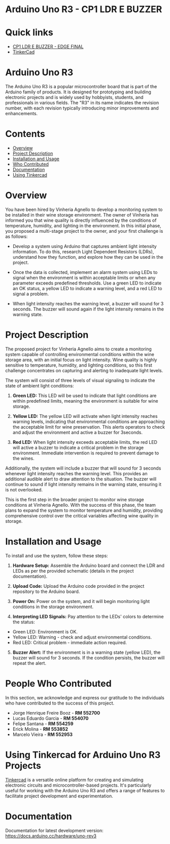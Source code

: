 Arduino Uno R3 - CP1 LDR E BUZZER
===========================================

# Quick links

- [CP1 LDR E BUZZER - EDGE FINAL](https://www.tinkercad.com/things/dskS3g9jSaC)
- [TinkerCad](https://www.tinkercad.com)

# Arduino Uno R3

The Arduino Uno R3 is a popular microcontroller board that is part of the Arduino family of products. It is designed for prototyping and building electronic projects and is widely used by hobbyists, students, and professionals in various fields. The "R3" in its name indicates the revision number, with each revision typically introducing minor improvements and enhancements.
# Contents
- [Overview](#overview)
- [Project Description](#project-description)
- [Installation and Usage](#installation-and-usage)
- [Who Contributed](#people-who-contributed)
- [Documentation](#documentation)
- [Using Tinkercad](#using-tinkercad-for-arduino-uno-r3-projects)

# Overview
You have been hired by Vinheria Agnello to develop a monitoring system to be installed in their wine storage environment. The owner of Vinheria has informed you that wine quality is directly influenced by the conditions of temperature, humidity, and lighting in the environment. In this initial phase, you proposed a multi-stage project to the owner, and your first challenge is as follows:

- Develop a system using Arduino that captures ambient light intensity information. To do this, research Light Dependent Resistors (LDRs), understand how they function, and explore how they can be used in the project.

- Once the data is collected, implement an alarm system using LEDs to signal when the environment is within acceptable limits or when any parameter exceeds predefined thresholds. Use a green LED to indicate an OK status, a yellow LED to indicate a warning level, and a red LED to signal a problem.

- When light intensity reaches the warning level, a buzzer will sound for 3 seconds. The buzzer will sound again if the light intensity remains in the warning state.

# Project Description
The proposed project for Vinheria Agnello aims to create a monitoring system capable of controlling environmental conditions within the wine storage area, with an initial focus on light intensity. Wine quality is highly sensitive to temperature, humidity, and lighting conditions, so this first challenge concentrates on capturing and alerting to inadequate light levels.

The system will consist of three levels of visual signaling to indicate the state of ambient light conditions:

1. **Green LED:** This LED will be used to indicate that light conditions are within predefined limits, meaning the environment is suitable for wine storage.

2. **Yellow LED:** The yellow LED will activate when light intensity reaches warning levels, indicating that environmental conditions are approaching the acceptable limit for wine preservation. This alerts operators to check and adjust the environment and active a buzzer for 3seconds.

3. **Red LED:** When light intensity exceeds acceptable limits, the red LED will active a buzzer to indicate a critical problem in the storage environment. Immediate intervention is required to prevent damage to the wines.

Additionally, the system will include a buzzer that will sound for 3 seconds whenever light intensity reaches the warning level. This provides an additional audible alert to draw attention to the situation. The buzzer will continue to sound if light intensity remains in the warning state, ensuring it is not overlooked.

This is the first step in the broader project to monitor wine storage conditions at Vinheria Agnello. With the success of this phase, the team plans to expand the system to monitor temperature and humidity, providing comprehensive control over the critical variables affecting wine quality in storage.

# Installation and Usage
To install and use the system, follow these steps:

1. **Hardware Setup:** Assemble the Arduino board and connect the LDR and LEDs as per the provided schematic (details in the project documentation).

2. **Upload Code:** Upload the Arduino code provided in the project repository to the Arduino board.

3. **Power On:** Power on the system, and it will begin monitoring light conditions in the storage environment.

4. **Interpreting LED Signals:** Pay attention to the LEDs' colors to determine the status:
  - Green LED: Environment is OK.
  - Yellow LED: Warning - check and adjust environmental conditions.
  - Red LED: Critical problem - immediate action required.

5. **Buzzer Alert:** If the environment is in a warning state (yellow LED), the buzzer will sound for 3 seconds. If the condition persists, the buzzer will repeat the alert.


#  People Who Contributed

In this section, we acknowledge and express our gratitude to the individuals who have contributed to the success of this project.

- Jorge Henrique Freire Booz - **RM 552700**
- Lucas Eduardo Garcia - **RM 554070**
- Felipe Santana - **RM 554259**
- Erick Molina - **RM 553852**
- Marcelo Vieira - **RM 552953**

# Using Tinkercad for Arduino Uno R3 Projects

[Tinkercad](https://www.tinkercad.com?utm_source=arduino-uno-r3) is a versatile online platform for creating and simulating electronic circuits and microcontroller-based projects. It's particularly useful for working with the Arduino Uno R3 and offers a range of features to facilitate project development and experimentation.

#  Documentation

Documentation for latest development version: https://docs.arduino.cc/hardware/uno-rev3

